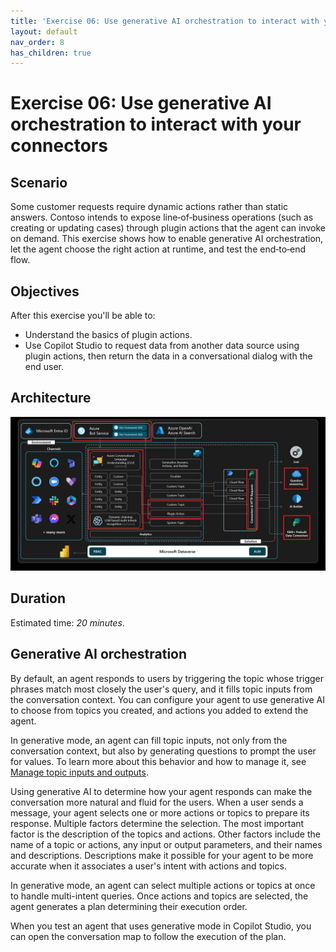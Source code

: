 ```yaml
---
title: 'Exercise 06: Use generative AI orchestration to interact with your connectors'
layout: default
nav_order: 8
has_children: true
---
```


# Exercise 06: Use generative AI orchestration to interact with your connectors

## Scenario

Some customer requests require dynamic actions rather than static answers. Contoso intends to expose line‑of‑business operations (such as creating or updating cases) through plugin actions that the agent can invoke on demand. This exercise shows how to enable generative AI orchestration, let the agent choose the right action at runtime, and test the end‑to‑end flow.

## Objectives

After this exercise you'll be able to:

-   Understand the basics of plugin actions.
-   Use Copilot Studio to request data from another data source using plugin actions, then return the data in a conversational dialog with the end user.

## Architecture

![1mizb8wi.jpg](../../media/1mizb8wi.jpg)

## Duration

Estimated time: *20 minutes*.

## Generative AI orchestration

By default, an agent responds to users by triggering the topic whose trigger phrases match most closely the user's query, and it fills topic inputs from the conversation context. You can configure your agent to use generative AI to choose from topics you created, and actions you added to extend the agent. 
 
In generative mode, an agent can fill topic inputs, not only from the conversation context, but also by generating questions to prompt the user for values. To learn more about this behavior and how to manage it, see [Manage topic inputs and outputs](https://learn.microsoft.com/en-us/microsoft-copilot-studio/advanced-managing-topic-inputs-outputs). 
 
Using generative AI to determine how your agent responds can make the conversation more natural and fluid for the users. When a user sends a message, your agent selects one or more actions or topics to prepare its response. Multiple factors determine the selection. The most important factor is the description of the topics and actions. Other factors include the name of a topic or actions, any input or output parameters, and their names and descriptions. Descriptions make it possible for your agent to be more accurate when it associates a user's intent with actions and topics. 
 
In generative mode, an agent can select multiple actions or topics at once to handle multi-intent queries. Once actions and topics are selected, the agent generates a plan determining their execution order. 
 
When you test an agent that uses generative mode in Copilot Studio, you can open the conversation map to follow the execution of the plan. 